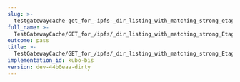 ```yaml
---
slug: >-
  testgatewaycache-get_for_-ipfs-_dir_listing_with_matching_strong_etag_in_if-none-match_returns_304_not_modified
full_name: >-
  TestGatewayCache/GET_for_/ipfs/_dir_listing_with_matching_strong_Etag_in_If-None-Match_returns_304_Not_Modified
outcome: pass
title: >-
  TestGatewayCache/GET_for_/ipfs/_dir_listing_with_matching_strong_Etag_in_If-None-Match_returns_304_Not_Modified
implementation_id: kubo-bis
version: dev-44b0eaa-dirty
---
```


